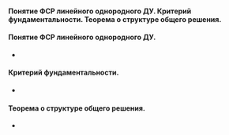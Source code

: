 #### Понятие ФСР линейного однородного ДУ. Критерий фундаментальности. Теорема о структуре общего решения.

#### Понятие ФСР линейного однородного ДУ.
- 
#### Критерий фундаментальности.
- 
#### Теорема о структуре общего решения.
- 